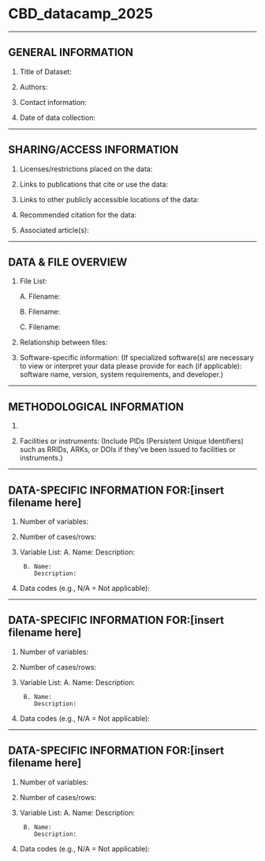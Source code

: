 # CBD_datacamp_2025
-------------------
GENERAL INFORMATION
-------------------


1. Title of Dataset:  


2. Authors: 


3. Contact information:


4. Date of data collection:


--------------------------
SHARING/ACCESS INFORMATION
-------------------------- 


1. Licenses/restrictions placed on the data:


2. Links to publications that cite or use the data:


3. Links to other publicly accessible locations of the data:


4. Recommended citation for the data:


5. Associated article(s):

---------------------
DATA & FILE OVERVIEW
---------------------


1. File List:


   A. Filename: 

        
   B. Filename:


   C. Filename: 


2. Relationship between files:       


3. Software-specific information: (If specialized software(s) are necessary to view or interpret your data please provide for each (if applicable): software name, version, system requirements, and developer.)


--------------------------
METHODOLOGICAL INFORMATION
--------------------------

1. 


2. Facilities or instruments: (Include PIDs (Persistent Unique Identifiers) such as RRIDs, ARKs, or DOIs if they've been issued to facilities or instruments.)


-----------------------------------------
DATA-SPECIFIC INFORMATION FOR:[insert filename here]
-----------------------------------------

1. Number of variables:

2. Number of cases/rows:

3. Variable List:
	A. Name: 
	   Description: 

        B. Name: 
       	   Description:

4. Data codes (e.g., N/A = Not applicable):



-----------------------------------------
DATA-SPECIFIC INFORMATION FOR:[insert filename here]
-----------------------------------------

1. Number of variables:

2. Number of cases/rows:

3. Variable List:
	A. Name: 
	   Description: 

        B. Name: 
       	   Description:

4. Data codes (e.g., N/A = Not applicable):


-----------------------------------------
DATA-SPECIFIC INFORMATION FOR:[insert filename here]
-----------------------------------------

1. Number of variables:

2. Number of cases/rows:

3. Variable List:
	A. Name: 
	   Description: 

        B. Name: 
       	   Description:

4. Data codes (e.g., N/A = Not applicable):
